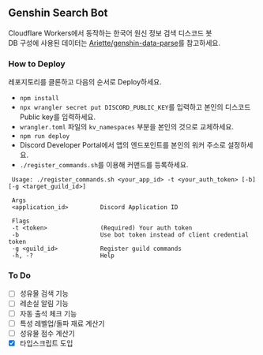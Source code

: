 ## Genshin Search Bot

Cloudflare Workers에서 동작하는 한국어 원신 정보 검색 디스코드 봇  
DB 구성에 사용된 데이터는 [Ariette/genshin-data-parse](https://github.com/Ariette/genshin-data-parse)를 참고하세요.

### How to Deploy

레포지토리를 클론하고 다음의 순서로 Deploy하세요.

- `npm install`
- `npx wrangler secret put DISCORD_PUBLIC_KEY`를 입력하고 본인의 디스코드 Public key를 입력하세요.
- `wrangler.toml` 파일의 `kv_namespaces` 부분을 본인의 것으로 교체하세요.
- `npm run deploy`
- Discord Developer Portal에서 앱의 엔드포인트를 본인의 워커 주소로 설정하세요.
- `./register_commands.sh`를 이용해 커맨드를 등록하세요.

```
 Usage: ./register_commands.sh <your_app_id> -t <your_auth_token> [-b] [-g <target_guild_id>]

 Args
 <application_id>         Discord Application ID

 Flags
 -t <token>               (Required) Your auth token
 -b                       Use bot token instead of client credential token
 -g <guild_id>            Register guild commands
 -h, -?                   Help
```

### To Do

- [ ] 성유물 검색 기능
- [ ] 레손실 알림 기능
- [ ] 자동 출석 체크 기능
- [ ] 특성 레벨업/돌파 재료 계산기
- [ ] 성유물 점수 계산기
- [x] 타입스크립트 도입
